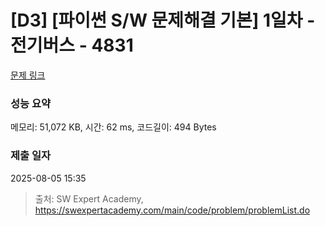 # [D3] [파이썬 S/W 문제해결 기본] 1일차 - 전기버스 - 4831 

[문제 링크](https://swexpertacademy.com/main/code/problem/problemDetail.do?contestProbId=AWTLS24ao9ADFAVT) 

### 성능 요약

메모리: 51,072 KB, 시간: 62 ms, 코드길이: 494 Bytes

### 제출 일자

2025-08-05 15:35



> 출처: SW Expert Academy, https://swexpertacademy.com/main/code/problem/problemList.do